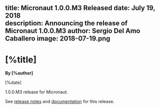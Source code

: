 title: Micronaut 1.0.0.M3 Released
date: July 19, 2018  
description: Announcing the release of Micronaut 1.0.0.M3
author: Sergio Del Amo Caballero
image: 2018-07-19.png
---

# [%title]

**By [%author]**

[%date] 

1.0.0.M3 release for Micronaut.

See [release notes](https://github.com/micronaut-projects/micronaut-core/releases/tag/v1.0.0.M3) and [documentation](http://docs.micronaut.io/1.0.0.M3/guide/index.html) for this release.
